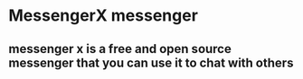# MessengerX messenger
## messenger x is a free and open source messenger that you can use it to chat with others
